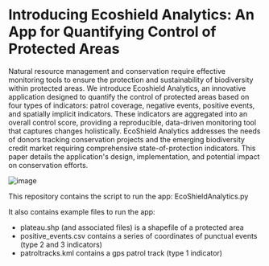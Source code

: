 # Introducing Ecoshield Analytics: An App for Quantifying Control of Protected Areas
Natural resource management and conservation require effective monitoring tools to ensure the protection and sustainability of biodiversity within protected areas. We introduce Ecoshield Analytics, an innovative application designed to quantify the control of protected areas based on four types of indicators: patrol coverage, negative events, positive events, and spatially implicit indicators. These indicators are aggregated into an overall control score, providing a reproducible, data-driven monitoring tool that captures changes holistically. EcoShield Analytics addresses the needs of donors tracking conservation projects and the emerging biodiversity credit market requiring comprehensive state-of-protection indicators. This paper details the application's design, implementation, and potential impact on conservation efforts.

![image](https://github.com/Manuel-Weber-ETH/ecoshieldanalytics/assets/118481837/994029fa-208e-4d3d-8aef-9de22e277382)

This repository contains the script to run the app: EcoShieldAnalytics.py

It also contains example files to run the app:
- plateau.shp (and associated files) is a shapefile of a protected area
- positive_events.csv contains a series of coordinates of punctual events (type 2 and 3 indicators)
- patroltracks.kml contains a gps patrol track (type 1 indicator)
